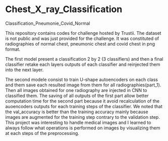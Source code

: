 # Chest_X_ray_Classification
Classification_Pneumonie_Covid_Normal

This repository contains codes for challenge hosted by Trustii. 
The dataset is not public and was just provided for the challenge. It was constituted of radiographies of normal chest, pneumonic chest and covid chest in png format.

The first model present a classification 2 by 2 (3 classifiers) and then a final classifier retake each layers outputs of each classifier and reinjected them into the next layer.

The second modele consist to train U-shape autoencoders on each class and them save each resulted image from them for all radiographies(part_1). Then all images obtained for one radiography are injected in CNN to classified them.
The saving of all outputs of the first part allow better computation time for the second part because it avoid recalculation of the auoencoders outputs for each training steps of the classifier.
We noted that the val_accuracy is better than the training accuracy mainly because images are augmented for the training step contrary to the validation step.
This project was interesting to handle medical images and I learned to always follow what operations is performed on images by visualizing them at each steps of the preprocessing.
